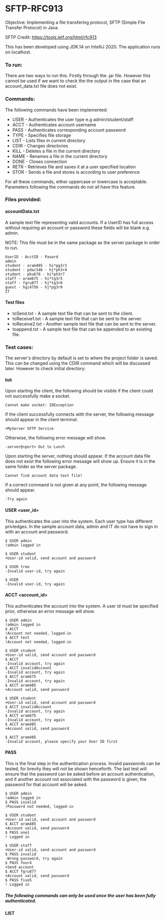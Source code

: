 # SFTP-RFC913

Objective: Implementing a file transfering protocol, SFTP (Simple File Transfer Protocol) in Java.

SFTP Credit: https://tools.ietf.org/html/rfc913

This has been developed using JDK.14 on IntelliJ 2020. The application runs on localhost.

### To run:
There are two ways to run this. Firstly through the .jar file. However this cannot be used if we want to check the the output in the case that an account_data.txt file does not exist.

### Commands:

The following commands have been implemented:
* USER - Authenticates the user type e.g admin/student/staff
* ACCT - Authenticates account username
* PASS - Authenticates corresponding account password
* TYPE - Specifies file storage
* LIST - Lists files in current directory
* CDIR - Changes directories
* KILL - Deletes a file in the current directory
* NAME - Renames a file in the current directory
* DONE - Closes connection
* RETR - Retrieves file and saves it at a user specified location
* STOR - Sends a file and stores is according to user preference

For all these commands, either uppercase or lowercase is acceptable. Parameters following the commands do not all have this feature.

### Files provided:

#### accountData.txt
A sample text file representing valid accounts. If a UserID has full access without requiring an account or password these fields will be blank e.g. admin.

NOTE: This file must be in the same package as the server package in order to run.
```
UserID - AcctID - Paswrd
admin
student - aram485 - hi*pg3r3
student - pdac546 - hj*ph3r4
student - pku678 - hi*ph3r7
staff - aram675 - hi*tg3r5
staff - fgru877 - hj*tg3r6
guest - hgi4756 - hj*pg3r9
IT
```
#### Test files
* toSend.txt - A sample text file that can be sent to the client.
* toReceive1.txt - A sample text file that can be sent to the server.
* toReceive2.txt - Another sample text file that can be sent to the server.
* toappend.txt - A sample text file that can be appended to an existing file.

### Test cases:

The server's directory by default is set to where the project folder is saved. This can be changed using the CDIR command which will be discussed later. However to check initial directory:
#### Init
Upon starting the client, the following should be visible if the client could not successfully make a socket.
```
Cannot make socket: IOException
```
If the client successfully connects with the server, the following message should appear in the client terminal.
```
+MyServer SFTP Service
```
Otherwise, the following error message will show.
```
-server@<port> Out to Lunch
```
Upon starting the server, nothing should appear. If the account data file does not exist the following error message will show up. Ensure it is in the same folder as the server package.
```
Cannot find account data text file!
```
If a correct command is not given at any point, the following message should appear.
```
-Try again
```

#### USER <user_id>
This authenticates the user into the system. Each user type has different privledges. In the sample account data, admin and IT do not have to sign in with an account and password.
```
$ USER admin
!admin logged in
```
```
$ USER student
+User-id valid, send account and password
```
```
$ USER tree
-Invalid user-id, try again
```
```
$ USER
-Invalid user-id, try again
```

#### ACCT <account_id>
This authenticates the account into the system. A user id must be specified prior, otherwise an error message will show.
```
$ USER admin
!admin logged in
$ ACCT
!Account not needed, logged-in
$ ACCT test
!Account not needed, logged-in
```
```
$ USER student
+User-id valid, send account and password
$ ACCT
-Invalid account, try again
$ ACCT invalidAccount
-Invalid account, try again
$ ACCT aram675
-Invalid account, try again
$ ACCT aram485
+Account valid, send password
```
```
$ USER student
+User-id valid, send account and password
$ ACCT invalidAccount
-Invalid account, try again
$ ACCT aram675
-Invalid account, try again
$ ACCT aram485
+Account valid, send password
```
```
$ ACCT aram485
-Invalid account, please specify your User ID first
```

#### PASS <password>
This is the final step in the authentication process. Invalid passwords can be tested, for brevity they will not be shown henceforth. The last test will ensure that the password can be asked before an account authentication, and if another account not associated with the password is given, the password for that account will be asked.
```
$ USER admin
!admin logged in
$ PASS invalid
!Password not needed, logged-in
```
```
$ USER student
+User-id valid, send account and password
$ ACCT aram485
+Account valid, send password
$ PASS one1
! Logged in
```
```
$ USER staff
+User-id valid, send account and password
$ PASS invalid
-Wrong password, try again
$ PASS four4
+Send account
$ ACCT fgru877
+Account valid, send password
$ PASS five5
! Logged in
```
##### The following commands can only be used once the user has been fully authenticated.

#### LIST <V or F> <fullDirectoryPath>

